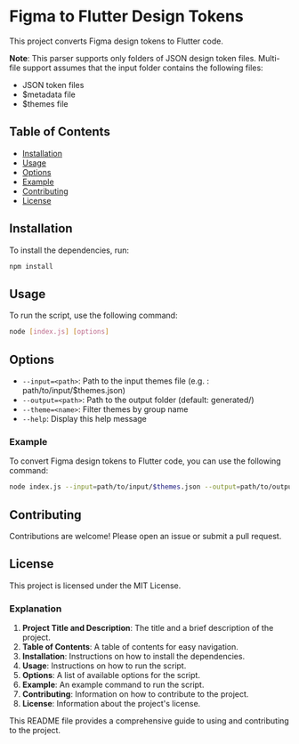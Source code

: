 # Figma to Flutter Design Tokens

This project converts Figma design tokens to Flutter code.

**Note**: This parser supports only folders of JSON design token files. Multi-file support assumes that the input folder contains the following files:
- JSON token files
- $metadata file
- $themes file

## Table of Contents

- [Installation](#installation)
- [Usage](#usage)
- [Options](#options)
- [Example](#example)
- [Contributing](#contributing)
- [License](#license)

## Installation

To install the dependencies, run:

```sh
npm install
```

## Usage

To run the script, use the following command:

```sh
node [index.js] [options]
```

## Options

- `--input=<path>`: Path to the input themes file (e.g. : path/to/input/$themes.json)
- `--output=<path>`: Path to the output folder (default: generated/)
- `--theme=<name>`: Filter themes by group name
- `--help`: Display this help message

### Example

To convert Figma design tokens to Flutter code, you can use the following command:

```sh
node index.js --input=path/to/input/$themes.json --output=path/to/output --theme=themeName
```

## Contributing

Contributions are welcome! Please open an issue or submit a pull request.

## License

This project is licensed under the MIT License.

### Explanation

1. **Project Title and Description**: The title and a brief description of the project.
2. **Table of Contents**: A table of contents for easy navigation.
3. **Installation**: Instructions on how to install the dependencies.
4. **Usage**: Instructions on how to run the script.
5. **Options**: A list of available options for the script.
6. **Example**: An example command to run the script.
7. **Contributing**: Information on how to contribute to the project.
8. **License**: Information about the project's license.

This README file provides a comprehensive guide to using and contributing to the project.
